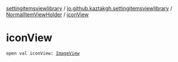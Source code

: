 [settingitemsviewlibrary](../../index.md) / [io.github.kaztakgh.settingitemsviewlibrary](../index.md) / [NormalItemViewHolder](index.md) / [iconView](./icon-view.md)

# iconView

`open val iconView: `[`ImageView`](https://developer.android.com/reference/android/widget/ImageView.html)
